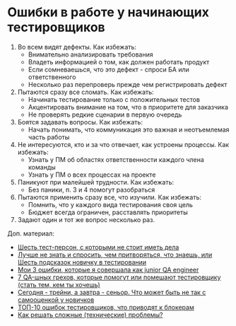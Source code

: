 # Ошибки в работе у начинающих тестировщиков

1. Во всем видят дефекты. Как избежать:
   * Внимательно анализировать требования
   * Владеть информацией о том, как должен работать продукт
   * Если сомневаешься, что это дефект - спроси БА или ответственного
   * Несколько раз перепроверь прежде чем регистрировать дефект
2. Пытаются сразу все сломать. Как избежать:
   * Начинать тестирование только с положительных тестов
   * Акцентировать внимание на том, что в приоритете для заказчика
   * Не проверять редкие сценарии в первую очередь
3. Боятся задавать вопросы. Как избежать:
   * Начать понимать, что коммуникация это важная и неотъемлемая часть работы
4. Не интересуются, кто и за что отвечает, как устроены процессы. Как избежать:
   * Узнать у ПМ об областях ответственности каждого члена команды
   * Узнать у ПМ о всех процессах на проекте
5. Паникуют при малейшей трудности. Как избежать:
   * Без паники, п. 3 и 4 помогут разобраться
6. Пытаются применить сразу все, что изучили. Как избежать:
   * Помнить, что у каждого вида тестирования своя цель
   * Бюджет всегда ограничен, расставлять приоритеты
7. Задают один и тот же вопрос несколько раз.

Доп. материал:

* [Шесть тест-персон, с которыми не стоит иметь дела](https://telegra.ph/SHest-test-person-s-kotorymi-ne-stoit-imet-dela-01-02)
* [Лучше не знать и спросить, чем притворяться, что знаешь, или Шесть подсказок новичку в тестировании](https://ru.hexlet.io/blog/posts/shest-podskazok-novichku-v-testirovanii)
* [Мои 3 ошибки, которые я совершала как junior QA engineer](https://abilmazhinova.medium.com/%D0%BC%D0%BE%D0%B8-3-%D0%BE%D1%88%D0%B8%D0%B1%D0%BA%D0%B8-%D0%BA%D0%BE%D1%82%D0%BE%D1%80%D1%8B%D0%B5-%D1%8F-%D1%81%D0%BE%D0%B2%D0%B5%D1%80%D1%88%D0%B0%D0%BB%D0%B0-%D0%BA%D0%B0%D0%BA-junior-qa-engineer-10290234e949)
* [7 QA-шных грехов, которые помогут или помешают тестировщику (стать тем, кем ты хочешь)](https://habr.com/ru/company/skyeng/blog/558656/)
* [Сегодня - трейни, а завтра - сеньор. Что может быть не так с самооценкой у новичков](https://habr.com/ru/company/nix/blog/557238/)
* [ТОП-10 ошибок тестировщиков, что приводят к блокерам](https://zen.yandex.ru/media/id/5e5822dfab3f5c1a51912a0f/top10-oshibok-testirovscikov-chto-privodiat-k-blokeram-611e8b4a271b2c7f7793431d)
* [Как решать сложные (технические) проблемы?](https://habr.com/ru/company/itelma/blog/554746/)
